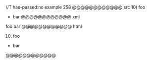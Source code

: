 //T has-passed:no
example 258
@@@@@@@@@@@@ src
10) foo
   - bar
@@@@@@@@@@@@ xml
<?xml version="1.0" encoding="UTF-8"?>
<!DOCTYPE document SYSTEM "CommonMark.dtd">
<document xmlns="http://commonmark.org/xml/1.0">
  <list type="ordered" start="10" delim="paren" tight="true">
    <item>
      <paragraph>
        <text>foo</text>
      </paragraph>
    </item>
  </list>
  <list type="bullet" tight="true">
    <item>
      <paragraph>
        <text>bar</text>
      </paragraph>
    </item>
  </list>
</document>
@@@@@@@@@@@@ html
<ol start="10">
<li>foo</li>
</ol>
<ul>
<li>bar</li>
</ul>
@@@@@@@@@@@@
